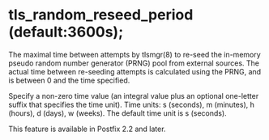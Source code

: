 # tls_random_reseed_period (default:3600s); 

 The maximal time between attempts by tlsmgr(8) to re-seed the
in-memory pseudo random number generator (PRNG) pool from external
sources.  The actual time between re-seeding attempts is calculated
using the PRNG, and is between 0 and the time specified.  

 Specify a non-zero time value (an integral value plus an optional
one-letter suffix that specifies the time unit).  Time units: s
(seconds), m (minutes), h (hours), d (days), w (weeks).
The default time unit is s (seconds).  

 This feature is available in Postfix 2.2 and later.  


